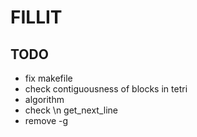 # FILLIT

## TODO

* fix makefile
* check contiguousness of blocks in tetri
* algorithm
* check \n get_next_line
* remove -g